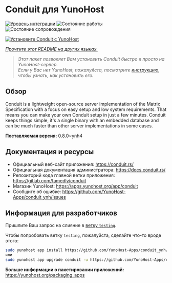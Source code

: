 <!--
Важно: этот README был автоматически сгенерирован <https://github.com/YunoHost/apps/tree/master/tools/readme_generator>
Он НЕ ДОЛЖЕН редактироваться вручную.
-->

# Conduit для YunoHost

[![Уровень интеграции](https://dash.yunohost.org/integration/conduit.svg)](https://ci-apps.yunohost.org/ci/apps/conduit/) ![Состояние работы](https://ci-apps.yunohost.org/ci/badges/conduit.status.svg) ![Состояние сопровождения](https://ci-apps.yunohost.org/ci/badges/conduit.maintain.svg)

[![Установите Conduit с YunoHost](https://install-app.yunohost.org/install-with-yunohost.svg)](https://install-app.yunohost.org/?app=conduit)

*[Прочтите этот README на других языках.](./ALL_README.md)*

> *Этот пакет позволяет Вам установить Conduit быстро и просто на YunoHost-сервер.*  
> *Если у Вас нет YunoHost, пожалуйста, посмотрите [инструкцию](https://yunohost.org/install), чтобы узнать, как установить его.*

## Обзор

Conduit is a lightweight open-source server implementation of the Matrix Specification with a focus on easy setup and low system requirements. That means you can make your own Conduit setup in just a few minutes.
Conduit keeps things simple, it's a single binary with an embedded database and can be much faster than other server implementations in some cases.

**Поставляемая версия:** 0.8.0~ynh4
## Документация и ресурсы

- Официальный веб-сайт приложения: <https://conduit.rs/>
- Официальная документация администратора: <https://docs.conduit.rs/>
- Репозиторий кода главной ветки приложения: <https://gitlab.com/famedly/conduit>
- Магазин YunoHost: <https://apps.yunohost.org/app/conduit>
- Сообщите об ошибке: <https://github.com/YunoHost-Apps/conduit_ynh/issues>

## Информация для разработчиков

Пришлите Ваш запрос на слияние в [ветку `testing`](https://github.com/YunoHost-Apps/conduit_ynh/tree/testing).

Чтобы попробовать ветку `testing`, пожалуйста, сделайте что-то вроде этого:

```bash
sudo yunohost app install https://github.com/YunoHost-Apps/conduit_ynh/tree/testing --debug
или
sudo yunohost app upgrade conduit -u https://github.com/YunoHost-Apps/conduit_ynh/tree/testing --debug
```

**Больше информации о пакетировании приложений:** <https://yunohost.org/packaging_apps>
